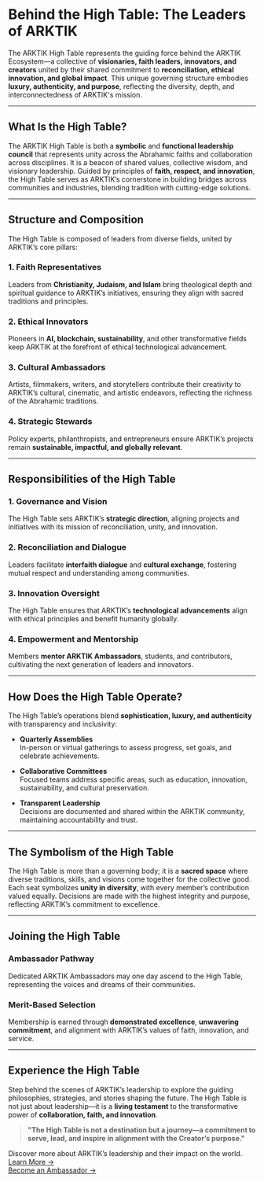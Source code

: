 # Behind the High Table: The Leaders of ARKTIK

The ARKTIK High Table represents the guiding force behind the ARKTIK Ecosystem—a collective of **visionaries, faith leaders, innovators, and creators** united by their shared commitment to **reconciliation, ethical innovation, and global impact**. This unique governing structure embodies **luxury, authenticity, and purpose**, reflecting the diversity, depth, and interconnectedness of ARKTIK's mission.

---

## What Is the High Table?

The ARKTIK High Table is both a **symbolic** and **functional leadership council** that represents unity across the Abrahamic faiths and collaboration across disciplines. It is a beacon of shared values, collective wisdom, and visionary leadership. Guided by principles of **faith, respect, and innovation**, the High Table serves as ARKTIK’s cornerstone in building bridges across communities and industries, blending tradition with cutting-edge solutions.

---

## Structure and Composition

The High Table is composed of leaders from diverse fields, united by ARKTIK’s core pillars:

### 1. **Faith Representatives**  
Leaders from **Christianity, Judaism, and Islam** bring theological depth and spiritual guidance to ARKTIK’s initiatives, ensuring they align with sacred traditions and principles.  

### 2. **Ethical Innovators**  
Pioneers in **AI, blockchain, sustainability**, and other transformative fields keep ARKTIK at the forefront of ethical technological advancement.  

### 3. **Cultural Ambassadors**  
Artists, filmmakers, writers, and storytellers contribute their creativity to ARKTIK’s cultural, cinematic, and artistic endeavors, reflecting the richness of the Abrahamic traditions.  

### 4. **Strategic Stewards**  
Policy experts, philanthropists, and entrepreneurs ensure ARKTIK’s projects remain **sustainable, impactful, and globally relevant**.  

---

## Responsibilities of the High Table

### 1. Governance and Vision  
The High Table sets ARKTIK’s **strategic direction**, aligning projects and initiatives with its mission of reconciliation, unity, and innovation.  

### 2. Reconciliation and Dialogue  
Leaders facilitate **interfaith dialogue** and **cultural exchange**, fostering mutual respect and understanding among communities.  

### 3. Innovation Oversight  
The High Table ensures that ARKTIK’s **technological advancements** align with ethical principles and benefit humanity globally.  

### 4. Empowerment and Mentorship  
Members **mentor ARKTIK Ambassadors**, students, and contributors, cultivating the next generation of leaders and innovators.  

---

## How Does the High Table Operate?

The High Table’s operations blend **sophistication, luxury, and authenticity** with transparency and inclusivity:  

- **Quarterly Assemblies**  
In-person or virtual gatherings to assess progress, set goals, and celebrate achievements.  

- **Collaborative Committees**  
Focused teams address specific areas, such as education, innovation, sustainability, and cultural preservation.  

- **Transparent Leadership**  
Decisions are documented and shared within the ARKTIK community, maintaining accountability and trust.  

---

## The Symbolism of the High Table

The High Table is more than a governing body; it is a **sacred space** where diverse traditions, skills, and visions come together for the collective good. Each seat symbolizes **unity in diversity**, with every member’s contribution valued equally. Decisions are made with the highest integrity and purpose, reflecting ARKTIK’s commitment to excellence.

---

## Joining the High Table

### Ambassador Pathway  
Dedicated ARKTIK Ambassadors may one day ascend to the High Table, representing the voices and dreams of their communities.  

### Merit-Based Selection  
Membership is earned through **demonstrated excellence**, **unwavering commitment**, and alignment with ARKTIK’s values of faith, innovation, and service.  

---

## Experience the High Table

Step behind the scenes of ARKTIK’s leadership to explore the guiding philosophies, strategies, and stories shaping the future. The High Table is not just about leadership—it is a **living testament** to the transformative power of **collaboration, faith, and innovation**.  

> **"The High Table is not a destination but a journey—a commitment to serve, lead, and inspire in alignment with the Creator’s purpose."**

Discover more about ARKTIK’s leadership and their impact on the world.  
[Learn More →](#)  
[Become an Ambassador →](#)
